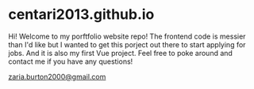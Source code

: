 # centari2013.github.io

Hi! Welcome to my porftfolio website repo! The frontend code is messier than I'd like but I wanted to get this porject out there to start applying for jobs. And it is also my first Vue project. Feel free to poke around and contact me if you have any questions!

zaria.burton2000@gmail.com
